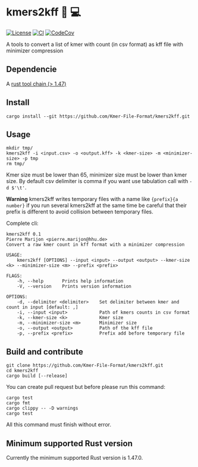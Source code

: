 # kmers2kff 🧬 💻

[![License](https://img.shields.io/badge/license-AGPL--3.0-green)](https://github.com/Kmer-File-Format/kmers2kff/blob/master/LICENSE)
[![CI](https://github.com/Kmer-File-Format/kmers2kff/workflows/CI/badge.svg)](https://github.com/Kmer-File-Format/kmers2kff/actions)
[![CodeCov](https://codecov.io/gh/Kmer-File-Format/kmers2kff/branch/master/graph/badge.svg)](https://codecov.io/gh/Kmer-File-Format/kmers2kff)

A tools to convert a list of kmer with count (in csv format) as kff file with minimizer compression

## Dependencie

A [rust tool chain (> 1.47)](https://rustup.rs/)

## Install

```
cargo install --git https://github.com/Kmer-File-Format/kmers2kff.git
```

## Usage

```
mkdir tmp/
kmers2kff -i <input.csv> -o <output.kff> -k <kmer-size> -m <minimizer-size> -p tmp
rm tmp/
```

Kmer size must be lower than 65, minimizer size must be lower than kmer size.
By default csv delimiter is comma if you want use tabulation call with `-d $'\t'`.

**Warning** kmers2kff writes temporary files with a name like `{prefix}{a number}` if you run several kmers2kff at the same time be careful that their prefix is different to avoid collision between temporary files.


Complete cli:
```
kmers2kff 0.1
Pierre Marijon <pierre.marijon@hhu.de>
Convert a raw kmer count in kff format with a minimizer compression

USAGE:
    kmers2kff [OPTIONS] --input <input> --output <output> --kmer-size <k> --minimizer-size <m> --prefix <prefix>

FLAGS:
    -h, --help       Prints help information
    -V, --version    Prints version information

OPTIONS:
    -d, --delimiter <delimiter>    Set delimiter between kmer and count in input [default: ,]
    -i, --input <input>            Path of kmers counts in csv format
    -k, --kmer-size <k>            Kmer size
    -m, --minimizer-size <m>       Minimizer size
    -o, --output <output>          Path of the kff file
    -p, --prefix <prefix>          Prefix add before temporary file
```

## Build and contribute

```
git clone https://github.com/Kmer-File-Format/kmers2kff.git
cd kmers2kff
cargo build [--release]
```

You can create pull request but before please run this command:

```
cargo test
cargo fmt
cargo clippy -- -D warnings
cargo test
```

All this command must finish without error.

## Minimum supported Rust version

Currently the minimum supported Rust version is 1.47.0.
